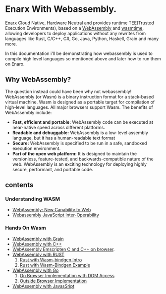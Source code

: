 # Enarx With Webassembly.

[Enarx](https://enarx.dev/) Cloud Native, Hardware Neutral and provides runtime TEE(Trusted Execution Environments), based on a [WebAssembly](https://webassembly.org/) and [wasmtime](https://wasmtime.dev/), allowing developers to deploy applications without any rewrites from languages like Rust, C/C++, C#, Go, Java, Python, Haskell, Grain and many more.

In this documentation i'll be demonstrating how webassembly is used to compile high level languages so mentioned above  and later how to run them on Enarx.

## Why WebAssembly?

The question instead could have been why not webassembly!</br>
WebAssembly (or Wasm) is a binary instruction format for a stack-based virtual machine. Wasm is designed as a portable target for compilation of high-level languages.
All major browsers support Wasm. The benefits of WebAssembly include:
- **Fast, efficient and portable:** WebAssembly code can be executed at near-native speed across different platforms.
- **Readable and debuggable:** WebAssembly is a low-level assembly language, but it has a human-readable text format
- **Secure:** WebAssembly is specified to be run in a safe, sandboxed execution environment.
- **Part of the open web platform:** It is designed to maintain the versionless, feature-tested, and backwards-compatible nature of the web.
WebAssembly is an exciting technology for deploying highly secure, performant, and portable code.

## contents
### Understanding WASM
 - [WebAssembly: New Capability to Web](https://github.com/kirteeprajapati/outreachy/blob/main/Kirtee/Understanding%20WASM/WebAssembly:%20New%20Capability%20to%20Web.md)
 - [Webassembly JavaScript Inter-Operability](https://github.com/kirteeprajapati/outreachy/blob/main/Kirtee/Understanding%20WASM/Webassembly%20JavaScript%20Inter-Operability.md)

### Hands On Wasm
 - [WebAssembly with Grain](https://github.com/kirteeprajapati/outreachy/tree/main/Kirtee/Hands%20On%20WASM/WebAssembly%20with%20Grain)
 - [WebAssembly with C++](https://github.com/kirteeprajapati/outreachy/tree/main/Kirtee/Hands%20On%20WASM/WebAssembly%20with%20C%20and%20C%2B%2B)
 - [WebAssembly Emscripten C and C++ on browser](#).
 - [WebAssembly with RUST](https://github.com/kirteeprajapati/outreachy/tree/main/Kirtee/Hands%20On%20WASM/WebAssembly%20with%20Rust) </br>
     1. [Rust with Wasm-bindgen Intro]()</br>
     2. [Rust with Wasm-Bindgen Example]()</br>
 - [WebAssembly with Go](https://github.com/kirteeprajapati/outreachy/tree/main/Kirtee/Hands_On_WASM/WebAssembly%20with%20GO)</br>
     1. [On Browser Implementation with DOM Access](https://github.com/kirteeprajapati/outreachy/tree/main/Kirtee/Hands_On_WASM/WebAssembly%20with%20GO/On%20Browser)</br>
     2. [Outside Browser Implementation](https://github.com/kirteeprajapati/outreachy/tree/main/Kirtee/Hands_On_WASM/WebAssembly%20with%20GO/Ouside%20Browser)</br>
 - [WebAssembly with JavasSript](https://github.com/kirteeprajapati/outreachy/tree/main/Kirtee/Hands_On_WASM/WebAssembly%20with%20JavaScript)</br>
